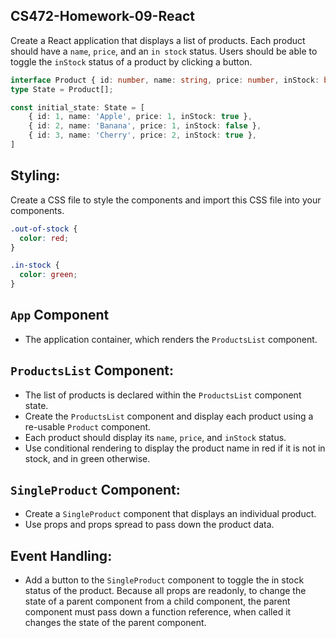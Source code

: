 ## CS472-Homework-09-React
Create a React application that displays a list of products. Each product should have a `name`, `price`, and an `in stock` status. Users should be able to toggle the `inStock` status of a product by clicking a button. 

```typescript
interface Product { id: number, name: string, price: number, inStock: boolean; };
type State = Product[];

const initial_state: State = [
    { id: 1, name: 'Apple', price: 1, inStock: true },
    { id: 2, name: 'Banana', price: 1, inStock: false },
    { id: 3, name: 'Cherry', price: 2, inStock: true },
]
```

## Styling:
Create a CSS file to style the components and import this CSS file into your components.
```css
.out-of-stock {
  color: red;
}

.in-stock {
  color: green;
}
```
## `App` Component
* The application container, which renders the `ProductsList` component.

## `ProductsList` Component:
* The list of products is declared within the `ProductsList` component state.
* Create the `ProductsList` component and display each product using a re-usable `Product` component.
* Each product should display its `name`, `price`, and `inStock` status.
* Use conditional rendering to display the product name in red if it is not in stock, and in green otherwise.

## `SingleProduct` Component:
* Create a `SingleProduct` component that displays an individual product.
* Use props and props spread to pass down the product data.
  
## Event Handling:
* Add a button to the `SingleProduct` component to toggle the in stock status of the product. Because all props are readonly, to change the state of a parent component from a child component, the parent component must pass down a function reference, when called it changes the state of the parent component.
